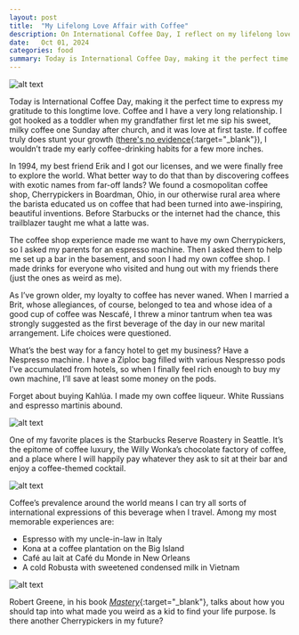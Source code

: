 ```yaml
---
layout: post
title:  "My Lifelong Love Affair with Coffee"
description: On International Coffee Day, I reflect on my lifelong love of coffee, from my first childhood sip to crafting coffee drinks in my basement 'café' and savoring coffee rituals around the world. Coffee has been more than just a drink. It's been a journey, a passion, and even a little slice of luxury.
date:   Oct 01, 2024
categories: food
summary: Today is International Coffee Day, making it the perfect time to express my gratitude to this longtime love. Coffee and I have a very long relationship. I got hooked as a toddler when my grandfather first let me sip his sweet, milky coffee one Sunday after church, and it was love at first taste...
---
```



![alt text](/images/cappuccino.jpg "Title")

Today is International Coffee Day, making it the perfect time to express my gratitude to this longtime love. Coffee and I have a very long relationship. I got hooked as a toddler when my grandfather first let me sip his sweet, milky coffee one Sunday after church, and it was love at first taste. If coffee truly does stunt your growth ([there's no evidence](https://health.clevelandclinic.org/does-coffee-stunt-growth){:target="_blank"}), I wouldn’t trade my early coffee-drinking habits for a few more inches.  

In 1994, my best friend Erik and I got our licenses, and we were finally free to explore the world. What better way to do that than by discovering coffees with exotic names from far-off lands? We found a cosmopolitan coffee shop, Cherrypickers in Boardman, Ohio, in our otherwise rural area where the barista educated us on coffee that had been turned into awe-inspiring, beautiful inventions. Before Starbucks or the internet had the chance, this trailblazer taught me what a latte was. 

The coffee shop experience made me want to have my own Cherrypickers, so I asked my parents for an espresso machine. Then I asked them to help me set up a bar in the basement, and soon  I had my own coffee shop. I made drinks for everyone who  visited and hung out with my friends there (just the ones as weird as me). 

As I’ve grown older, my loyalty to coffee has never waned. When I married a Brit, whose allegiances, of course, belonged to tea and whose idea of a good cup of coffee was Nescafé, I threw a minor tantrum when tea was strongly suggested as the first beverage of the day in our new marital arrangement. Life choices were questioned.

What’s the best way for a fancy hotel to get my business? Have a Nespresso machine. I have a Ziploc bag filled with various Nespresso pods I’ve accumulated from hotels, so when I finally feel rich enough to buy my own machine, I’ll save at least some money on the pods.

Forget about buying Kahlúa. I made my own coffee liqueur. White Russians and espresso martinis abound. 

![alt text](/images/espresso_martini.jpg "Title")

One of my favorite places is the Starbucks Reserve Roastery in Seattle. It’s the epitome of coffee luxury, the Willy Wonka’s chocolate factory of coffee, and a place where I will happily pay whatever they ask to sit at their bar and enjoy a coffee-themed cocktail.

![alt text](/images/starbucks_reserve.jpg "Title")

Coffee’s prevalence around the world means I can try all sorts of international expressions of this beverage when I travel. Among my most memorable experiences are:
* Espresso with my uncle-in-law in Italy
* Kona at a coffee plantation on the Big Island
* Café au lait at Café du Monde in New Orleans
* A cold Robusta with sweetened condensed milk in Vietnam

![alt text](/images/vietnamese_coffee.jpg "Title")

Robert Greene, in his book [_Mastery_](https://www.amazon.com/Mastery-Robert-Greene/dp/014312417X/){:target="_blank"}, talks about how you should tap into what made you weird as a kid to find your life purpose. Is there another Cherrypickers in my future?
